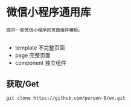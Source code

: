 # 微信小程序通用库
`提供一些微信小程序的页面组件模板。`

## 
- template
不完整页面
- page
完整页面
- component
独立组件

## 获取/Get 
`git clone https://github.com/person-0/wx.git`
